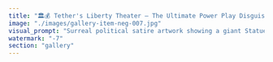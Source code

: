 ```yaml
---
title: "🏛️💰 Tether's Liberty Theater — The Ultimate Power Play Disguised as Freedom<br /><br />They sell you liberty. They're buying control.<br /><br />The Marketing:<br />🗽 'Banking the unbanked'<br />🗽 'Financial freedom for all'<br />🗽 'Decentralized future'<br />🗽 'Escape traditional finance'<br /><br />The Reality:<br />🎭 Opaque reserves nobody can audit<br />🎭 Centralized control over $100B+ supply<br />🎭 Power to freeze accounts at will<br />🎭 Regulatory capture through lobbying<br />🎭 Shadow banking with zero oversight<br /><br />Tether didn't liberate us from traditional banking — they became traditional banking, but worse.<br /><br />At least JPMorgan has regulatory oversight.<br />At least your bank account has FDIC insurance.<br />At least Wells Fargo publishes audited financials.<br /><br />Tether offers the worst of both worlds:<br />Traditional finance's centralization + Crypto's regulatory void = Maximum extractable power<br /><br />True liberty doesn't require trust in Paolo Ardoino's pinky promises.<br /><br />Choose accordingly.<br /><br /><br />#TetherReality #FakeFreedom #CentralizedStablecoins #ShadowBanking #CryptoTruth #RealDecentralization"
image: "./images/gallery-item-neg-007.jpg"
visual_prompt: "Surreal political satire artwork showing a giant Statue of Liberty with Tether logo, but the statue is made of chains and surveillance cameras instead of copper. The torch is actually a panopticon prison tower watching over crowds below. In one hand, instead of a tablet with laws, she holds account freeze buttons. The base is built on shifting sand labeled 'Unbacked Reserves' with question marks floating around. In the background, traditional banks look more transparent than the shadowy Tether building. Color palette: deceptive gold and green (liberty facade) contrasting with dark grays and surveillance blues (control reality). Orwellian atmosphere with '1984' undertones but crypto-themed."
watermark: "-7"
section: "gallery"
---
```


